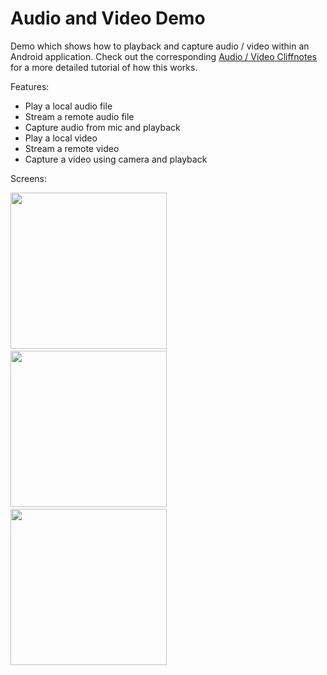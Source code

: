 # Audio and Video Demo

Demo which shows how to playback and capture audio / video within an Android application. Check out the corresponding [Audio / Video Cliffnotes](http://guides.thecodepath.com/android/Video-and-Audio-Playback-and-Recording) for a more detailed tutorial of how this works.

Features:

 * Play a local audio file
 * Stream a remote audio file
 * Capture audio from mic and playback
 * Play a local video
 * Stream a remote video
 * Capture a video using camera and playback
 
Screens:
 
<img src="http://i.imgur.com/Coqqj4F.png" width="250" />&nbsp;
<img src="http://i.imgur.com/BPvEYHY.png" width="250" />&nbsp;
<img src="http://i.imgur.com/q4f1zQB.png" width="250" />
